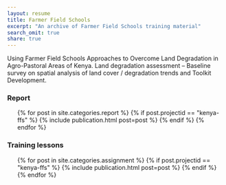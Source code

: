 ```yaml
---
layout: resume
title: Farmer Field Schools
excerpt: "An archive of Farmer Field Schools training material"
search_omit: true
share: true
---
```


Using Farmer Field Schools Approaches to Overcome Land Degradation in Agro-Pastoral Areas of Kenya. Land degradation assessment – Baseline survey on spatial analysis of land cover / degradation trends and Toolkit Development.

### Report

<ul class="post-list">
{% for post in site.categories.report %}
  {% if post.projectid == "kenya-ffs" %}
    {% include publication.html post=post %}
  {% endif %}
{% endfor %}
</ul>

### Training lessons

<ul class="post-list">
{% for post in site.categories.assignment %}
  {% if post.projectid == "kenya-ffs" %}
    {% include publication.html post=post %}
  {% endif %}
{% endfor %}
</ul>
